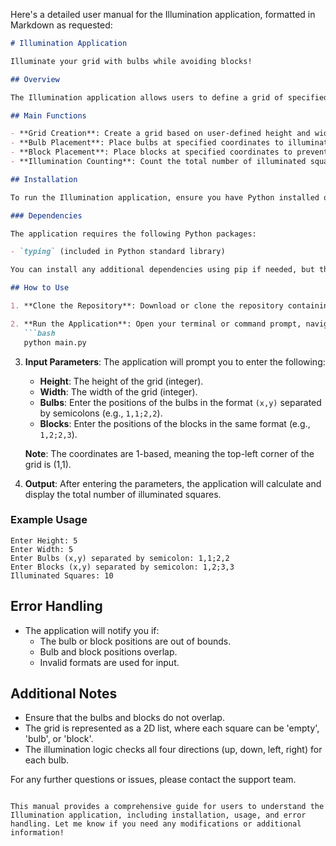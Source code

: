 Here's a detailed user manual for the Illumination application, formatted in Markdown as requested:

```markdown
# Illumination Application

Illuminate your grid with bulbs while avoiding blocks!

## Overview

The Illumination application allows users to define a grid of specified dimensions and place bulbs and blocks within it. The bulbs illuminate squares in all four directions until they encounter a block or the edge of the grid. This application counts the total number of illuminated squares, ensuring that no square is double-counted.

## Main Functions

- **Grid Creation**: Create a grid based on user-defined height and width.
- **Bulb Placement**: Place bulbs at specified coordinates to illuminate the grid.
- **Block Placement**: Place blocks at specified coordinates to prevent illumination.
- **Illumination Counting**: Count the total number of illuminated squares that are not blocked.

## Installation

To run the Illumination application, ensure you have Python installed on your machine. You can download it from [python.org](https://www.python.org/downloads/).

### Dependencies

The application requires the following Python packages:

- `typing` (included in Python standard library)

You can install any additional dependencies using pip if needed, but the current implementation does not require external libraries.

## How to Use

1. **Clone the Repository**: Download or clone the repository containing the `main.py` and `grid.py` files.

2. **Run the Application**: Open your terminal or command prompt, navigate to the directory containing the files, and run the following command:
   ```bash
   python main.py
   ```

3. **Input Parameters**: The application will prompt you to enter the following:
   - **Height**: The height of the grid (integer).
   - **Width**: The width of the grid (integer).
   - **Bulbs**: Enter the positions of the bulbs in the format `(x,y)` separated by semicolons (e.g., `1,1;2,2`).
   - **Blocks**: Enter the positions of the blocks in the same format (e.g., `1,2;2,3`).

   **Note**: The coordinates are 1-based, meaning the top-left corner of the grid is (1,1).

4. **Output**: After entering the parameters, the application will calculate and display the total number of illuminated squares.

### Example Usage

```
Enter Height: 5
Enter Width: 5
Enter Bulbs (x,y) separated by semicolon: 1,1;2,2
Enter Blocks (x,y) separated by semicolon: 1,2;3,3
Illuminated Squares: 10
```

## Error Handling

- The application will notify you if:
  - The bulb or block positions are out of bounds.
  - Bulb and block positions overlap.
  - Invalid formats are used for input.

## Additional Notes

- Ensure that the bulbs and blocks do not overlap.
- The grid is represented as a 2D list, where each square can be 'empty', 'bulb', or 'block'.
- The illumination logic checks all four directions (up, down, left, right) for each bulb.

For any further questions or issues, please contact the support team.
```

This manual provides a comprehensive guide for users to understand the Illumination application, including installation, usage, and error handling. Let me know if you need any modifications or additional information!